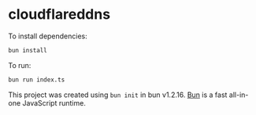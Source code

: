 # cloudflareddns

To install dependencies:

```bash
bun install
```

To run:

```bash
bun run index.ts
```

This project was created using `bun init` in bun v1.2.16. [Bun](https://bun.sh) is a fast all-in-one JavaScript runtime.
